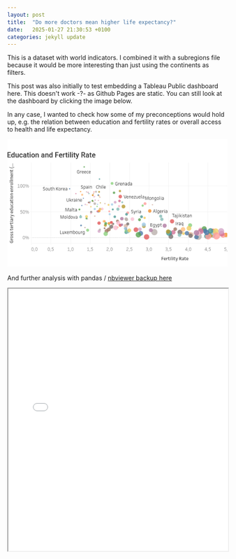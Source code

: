 ```yaml
---
layout: post
title:  "Do more doctors mean higher life expectancy?"
date:   2025-01-27 21:30:53 +0100
categories: jekyll update
---
```


This is a dataset with world indicators. I combined it with a subregions file because it would be more interesting than just using the continents as filters.

This post was also initially to test embedding a Tableau Public dashboard here. This doesn't work -?- as Github Pages are static. You can still look at the dashboard by clicking the image below.

In any case, I wanted to check how some of my preconceptions would hold up, e.g. the relation between education and fertility rates or overall access to health and life expectancy.

[![Link to the Tableau Public dashboard](/assets/images/link-to-tableau-public-world.png)](https://public.tableau.com/views/WorldIndicators2023/world_2023?:language=sv-SE&:display_count=n&:origin=viz_share_link)

And further analysis with pandas / [nbviewer backup here](https://nbviewer.org/github/cardoesnumbers/cardoesnumbers.github.io/blob/main/assets/notebooks/song_length.ipynb)

 <iframe src="/assets/notebooks/the-world-2023-from-wp.html" width="100%" height="600px"></iframe> 
